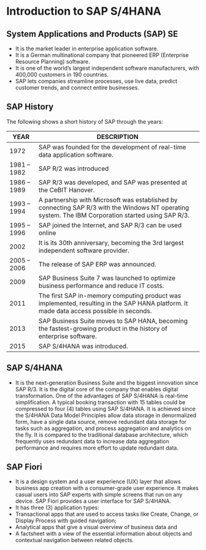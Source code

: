 # Introduction to SAP S/4HANA

## System Applications and Products (SAP) SE 
- It is the market leader in enterprise application software.
- It is a German multinational company that pioneered ERP (Enterprise Resource Planning) software.
- It is one of the world’s largest independent software manufacturers, with 400,000 customers in 190 countries.
- SAP lets companies streamline processes, use live data, predict customer trends, and connect entire businesses.

## SAP History
The following shows a short history of SAP through the years:

| YEAR | DESCRIPTION |
|------|-------------|
| 1972 | SAP was founded for the development of real-time data application software. |
| 1981 – 1982 | SAP R/2 was introduced |
| 1986 – 1989 | SAP R/3 was developed, and SAP was presented at the CeBIT Hanover. |
| 1993 – 1994 | A partnership with Microsoft was established by connecting SAP R/3 with the Windows NT operating system. The IBM Corporation started using SAP R/3. |
| 1995 – 1996 | SAP joined the Internet, and SAP R/3 can be used online |
| 2002 | It is its 30th anniversary, becoming the 3rd largest independent software provider. |
| 2005 – 2006 | The release of SAP ERP was announced. |
| 2009 | SAP Business Suite 7 was launched to optimize business performance and reduce IT costs. |
| 2011 | The first SAP in-memory computing product was implemented, resulting in the SAP HANA platform. It made data access possible in seconds. |
| 2013 | SAP Business Suite moves to SAP HANA, becoming the fastest-growing product in the history of enterprise software. |
| 2015 | SAP S/4HANA was introduced. |

## SAP S/4HANA
- It is the next-generation Business Suite and the biggest innovation since SAP R/3.
It is the digital core of the company that enables digital transformation.
One of the advantages of SAP S/4HANA is real-time simplification. A typical booking transaction with 15 tables
could be compressed to four (4) tables using SAP S/4HANA. It is achieved since the S/4HANA Data Model
Principles allow data storage in denormalized form, have a single data source, remove redundant data storage
for tasks such as aggregation, and process aggregation and analytics on the fly. It is compared to the traditional
database architecture, which frequently uses redundant data to increase data aggregation performance and
requires more effort to update redundant data.

## SAP Fiori
- It is a design system and a user experience (UX) layer that allows business app creation with a consumer-grade
user experience. It makes casual users into SAP experts with simple screens that run on any device. SAP Fiori
provides a user interface for SAP S/4HANA.
- It has three (3) application types:
 - Transactional apps that are used to access tasks like Create, Change, or Display Process with
guided navigation;
 - Analytical apps that give a visual overview of business data and
 - A factsheet with a view of the essential information about objects and contextual navigation
between related objects.
